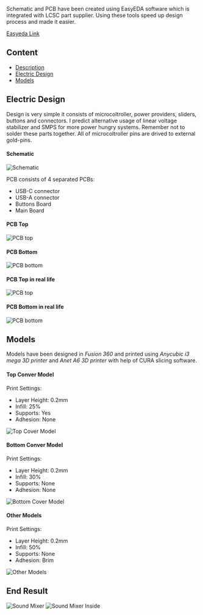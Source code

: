 Schematic and PCB have been created using EasyEDA software which is integrated with LCSC part supplier. Using these tools speed up design process and made it easier.

[Easyeda Link](https://easyeda.com/krystian2004/soundmixerhardware)

## Content
* [Description](#sound-mixer-hardware)
* [Electric Design](#electric-design)
* [Models](#models)

## Electric Design
Design is very simple it consists of microcoltroller, power providers, sliders, buttons and connectors. I predict alternative usage of linear voltage stabilizer and SMPS for more power hungry systems. Remember not to solder these parts together. All of microcoltroller pins are drived to external gold-pins.

#### Schematic
![Schematic](./images/schematic_image.png)

PCB consists of 4 separated PCBs: 
* USB-C connector
* USB-A connector
* Buttons Board
* Main Board

#### PCB Top
![PCB top](./images/pcb_top_image.png)
#### PCB Bottom
![PCB bottom](./images/pcb_bottom_image.png)
#### PCB Top in real life
![PCB top](./images/pcb_top_irl.jpg)
#### PCB Bottom in real life
![PCB bottom](./images/pcb_bottom_irl.jpg)

## Models
Models have been designed in *Fusion 360* and printed using *Anycubic i3 mega 3D printer* and *Anet A6 3D printer* with help of CURA slicing software.
#### Top Conver Model
Print Settings:
* Layer Height: 0.2mm
* Infill: 25%
* Supports: Yes
* Adhesion: None

![Top Cover Model](./images/model_top.png)

#### Bottom Conver Model
Print Settings:
* Layer Height: 0.2mm
* Infill: 30%
* Supports: None
* Adhesion: None

![Bottom Cover Model](./images/model_bottom.png)

#### Other Models
Print Settings:
* Layer Height: 0.2mm
* Infill: 50%
* Supports: None
* Adhesion: Brim

![Other Models](./images/model_utils.png)

## End Result
![Sound Mixer](./images/base_image.jpg)
![Sound Mixer Inside](./images/base_inside.jpg)
